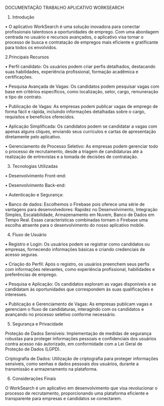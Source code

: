 DOCUMENTAÇÃO TRABALHO APLICATIVO WORKSEARCH

1. Introdução

•	O aplicativo WorkSearch é uma solução inovadora para conectar profissionais talentosos a oportunidades de emprego. Com uma abordagem centrada no usuário e recursos avançados, o aplicativo visa tornar o processo de busca e contratação de empregos mais eficiente e gratificante para todos os envolvidos.

2.Principais Recursos

•	Perfil candidato: Os usuários podem criar perfis detalhados, destacando suas habilidades, experiência profissional, formação acadêmica e certificações.

•	Pesquisa Avançada de Vagas: Os candidatos podem pesquisar vagas com base em critérios específicos, como localização, setor, cargo, remuneração e tipo de contrato.

•	Publicação de Vagas: As empresas podem publicar vagas de emprego de forma fácil e rápida, incluindo informações detalhadas sobre o cargo, requisitos e benefícios oferecidos.

•	Aplicação Simplificada: Os candidatos podem se candidatar a vagas com apenas alguns cliques, enviando seus currículos e cartas de apresentação diretamente pelo aplicativo.



•	Gerenciamento de Processo Seletivo: As empresas podem gerenciar todo o processo de recrutamento, desde a triagem de candidaturas até a realização de entrevistas e a tomada de decisões de contratação.

3. Tecnologias Utilizadas

•	Desenvolvimento Front-end:

•	Desenvolvimento Back-end:

•	Autenticação e Segurança:

•	Banco de dados: 
Escolhemos o Firebase pois oferece uma série de vantagens para desenvolvedores:
Rapidez no Desenvolvimento, Integração Simples, Escalabilidade, Armazenamento em Nuvem, Banco de Dados em Tempo Real.
Essas características combinadas tornam o Firebase uma escolha atraente para o desenvolvimento do nosso aplicativo mobile.








4. Fluxo de Usuário

•	Registro e Login: Os usuários podem se registrar como candidatos ou empresas, fornecendo informações básicas e criando credenciais de acesso seguras.

•	Criação do Perfil: Após o registro, os usuários preenchem seus perfis com informações relevantes, como experiência profissional, habilidades e preferências de emprego.

•	Pesquisa e Aplicação: Os candidatos exploram as vagas disponíveis e se candidatam às oportunidades que correspondem às suas qualificações e interesses.

•	Publicação e Gerenciamento de Vagas: As empresas publicam vagas e gerenciam o fluxo de candidaturas, interagindo com os candidatos e avançando no processo seletivo conforme necessário.

5. Segurança e Privacidade

Proteção de Dados Sensíveis: Implementação de medidas de segurança robustas para proteger informações pessoais e confidenciais dos usuários contra acesso não autorizado, em conformidade com a Lei Geral de Proteção de Dados (LGPD).

Criptografia de Dados: Utilização de criptografia para proteger informações sensíveis, como senhas e dados pessoais dos usuários, durante a transmissão e armazenamento na plataforma.


6. Considerações Finais

O WorkSearch é um aplicativo em desenvolvimento que visa revolucionar o processo de recrutamento, proporcionando uma plataforma eficiente e transparente para empresas e candidatos se conectarem.
